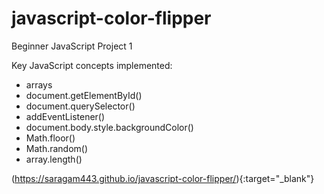 # javascript-color-flipper #

Beginner JavaScript Project 1

Key JavaScript concepts implemented:
* arrays
* document.getElementById()
* document.querySelector()
* addEventListener()
* document.body.style.backgroundColor()
* Math.floor()
* Math.random()
* array.length()

(https://saragam443.github.io/javascript-color-flipper/){:target="_blank"}
